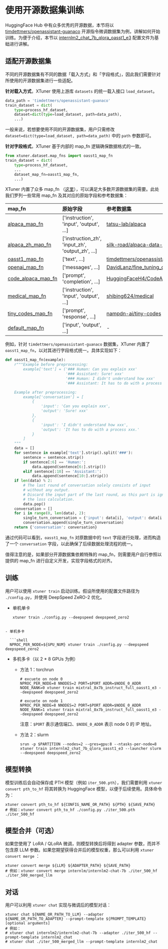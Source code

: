 # 使用开源数据集训练

HuggingFace Hub 中有众多优秀的开源数据，本节将以 [timdettmers/openassistant-guanaco](https://huggingface.co/datasets/timdettmers/openassistant-guanaco) 开源指令微调数据集为例，讲解如何开始训练。为便于介绍，本节以 [internlm2_chat_7b_qlora_oasst1_e3](https://github.com/InternLM/xtuner/blob/main/xtuner/configs/internlm/internlm2_chat_7b/internlm2_chat_7b_qlora_oasst1_e3.py) 配置文件为基础进行讲解。

## 适配开源数据集

不同的开源数据集有不同的数据「载入方式」和「字段格式」，因此我们需要针对所使用的开源数据集进行一些适配。

**针对载入方式**，XTuner 使用上游库 `datasets` 的统一载入接口 `load_dataset`。

```python
data_path = 'timdettmers/openassistant-guanaco'
train_dataset = dict(
    type=process_hf_dataset,
    dataset=dict(type=load_dataset, path=data_path),
    ...)
```

一般来说，若想要使用不同的开源数据集，用户只需修改 `dataset=dict(type=load_dataset, path=data_path)` 中的 `path` 参数即可。

**针对字段格式**，XTuner 基于内部的 map_fn 逻辑确保数据格式的一致。

```python
from xtuner.dataset.map_fns import oasst1_map_fn
train_dataset = dict(
    type=process_hf_dataset,
    ...
    dataset_map_fn=oasst1_map_fn,
    ...)
```

XTuner 内置了众多 map_fn （[这里](https://github.com/InternLM/xtuner/tree/main/xtuner/dataset/map_fns/dataset_map_fns)），可以满足大多数开源数据集的需要。此处我们罗列一些常用 map_fn 及其对应的原始字段和参考数据集：

| map_fn                                                                                                                          | 原始字段                                            | 参考数据集                                                                                                         |
| :------------------------------------------------------------------------------------------------------------------------------ | :-------------------------------------------------- | :----------------------------------------------------------------------------------------------------------------- |
| [alpaca_map_fn](https://github.com/InternLM/xtuner/blob/main/xtuner/dataset/map_fns/dataset_map_fns/alpaca_map_fn.py)           | \['instruction',  'input', 'output', ...\]          | [tatsu-lab/alpaca](https://huggingface.co/datasets/tatsu-lab/alpaca)                                               |
| [alpaca_zh_map_fn](https://github.com/InternLM/xtuner/blob/main/xtuner/dataset/map_fns/dataset_map_fns/alpaca_zh_map_fn.py)     | \['instruction_zh',  'input_zh', 'output_zh', ...\] | [silk-road/alpaca-data-gpt4-chinese](https://huggingface.co/datasets/silk-road/alpaca-data-gpt4-chinese)           |
| [oasst1_map_fn](https://github.com/InternLM/xtuner/blob/main/xtuner/dataset/map_fns/dataset_map_fns/oasst1_map_fn.py)           | \['text', ...\]                                     | [timdettmers/openassistant-guanaco](https://huggingface.co/datasets/timdettmers/openassistant-guanaco)             |
| [openai_map_fn](https://github.com/InternLM/xtuner/blob/main/xtuner/dataset/map_fns/dataset_map_fns/openai_map_fn.py)           | \['messages',  ...\]                                | [DavidLanz/fine_tuning_datraset_4_openai](https://huggingface.co/datasets/DavidLanz/fine_tuning_datraset_4_openai) |
| [code_alpaca_map_fn](https://github.com/InternLM/xtuner/blob/main/xtuner/dataset/map_fns/dataset_map_fns/code_alpaca_map_fn.py) | \['prompt',  'completion', ...\]                    | [HuggingFaceH4/CodeAlpaca_20K](https://huggingface.co/datasets/HuggingFaceH4/CodeAlpaca_20K)                       |
| [medical_map_fn](https://github.com/InternLM/xtuner/blob/main/xtuner/dataset/map_fns/dataset_map_fns/medical_map_fn.py)         | \['instruction',  'input', 'output', ...\]          | [shibing624/medical](https://huggingface.co/datasets/shibing624/medical)                                           |
| [tiny_codes_map_fn](https://github.com/InternLM/xtuner/blob/main/xtuner/dataset/map_fns/dataset_map_fns/tiny_codes_map_fn.py)   | \['prompt',  'response', ...\]                      | [nampdn-ai/tiny-codes](https://huggingface.co/datasets/nampdn-ai/tiny-codes)                                       |
| [default_map_fn](https://github.com/InternLM/xtuner/blob/main/xtuner/dataset/map_fns/dataset_map_fns/default_map_fn.py)         | \['input',  'output', ...\]                         | -                                                                                                                  |

例如，针对 `timdettmers/openassistant-guanaco` 数据集，XTuner 内置了 `oasst1_map_fn`，以对其进行字段格式统一。具体实现如下：

```python
def oasst1_map_fn(example):
    r"""Example before preprocessing:
        example['text'] = ('### Human: Can you explain xxx'
                           '### Assistant: Sure! xxx'
                           '### Human: I didn't understand how xxx'
                           '### Assistant: It has to do with a process xxx.')

    Example after preprocessing:
        example['conversation'] = [
            {
                'input': 'Can you explain xxx',
                'output': 'Sure! xxx'
            },
            {
                'input': 'I didn't understand how xxx',
                'output': 'It has to do with a process xxx.'
            }
        ]
    """
    data = []
    for sentence in example['text'].strip().split('###'):
        sentence = sentence.strip()
        if sentence[:6] == 'Human:':
            data.append(sentence[6:].strip())
        elif sentence[:10] == 'Assistant:':
            data.append(sentence[10:].strip())
    if len(data) % 2:
        # The last round of conversation solely consists of input
        # without any output.
        # Discard the input part of the last round, as this part is ignored in
        # the loss calculation.
        data.pop()
    conversation = []
    for i in range(0, len(data), 2):
        single_turn_conversation = {'input': data[i], 'output': data[i + 1]}
        conversation.append(single_turn_conversation)
    return {'conversation': conversation}
```

通过代码可以看到，`oasst1_map_fn` 对原数据中的 `text` 字段进行处理，进而构造了一个 `conversation` 字段，以此确保了后续数据处理流程的统一。

值得注意的是，如果部分开源数据集依赖特殊的 map_fn，则需要用户自行参照以提供的 map_fn 进行自定义开发，实现字段格式的对齐。

## 训练

用户可以使用 `xtuner train` 启动训练。假设所使用的配置文件路径为 `./config.py`，并使用 DeepSpeed ZeRO-2 优化。

- 单机单卡

  ```shell
  xtuner train ./config.py --deepspeed deepspeed_zero2
  ```

````

- 单机多卡

  ```shell
  NPROC_PER_NODE=${GPU_NUM} xtuner train ./config.py --deepspeed deepspeed_zero2
````

- 多机多卡（以 2 * 8 GPUs 为例）

  - 方法 1：torchrun

    ```
    # excuete on node 0
    NPROC_PER_NODE=8 NNODES=2 PORT=$PORT ADDR=$NODE_0_ADDR NODE_RANK=0 xtuner train mixtral_8x7b_instruct_full_oasst1_e3 --deepspeed deepspeed_zero2

    # excuete on node 1
    NPROC_PER_NODE=8 NNODES=2 PORT=$PORT ADDR=$NODE_0_ADDR NODE_RANK=1 xtuner train mixtral_8x7b_instruct_full_oasst1_e3 --deepspeed deepspeed_zero2
    ```

    注意：`$PORT` 表示通信端口、`$NODE_0_ADDR` 表示 node 0 的 IP 地址。

  - 方法 2：slurm

    ```
    srun -p $PARTITION --nodes=2 --gres=gpu:8 --ntasks-per-node=8 xtuner train internlm2_chat_7b_qlora_oasst1_e3 --launcher slurm --deepspeed deepspeed_zero2
    ```

## 模型转换

模型训练后会自动保存成 PTH 模型（例如 `iter_500.pth`），我们需要利用 `xtuner convert pth_to_hf` 将其转换为 HuggingFace 模型，以便于后续使用。具体命令为：

```shell
xtuner convert pth_to_hf ${CONFIG_NAME_OR_PATH} ${PTH} ${SAVE_PATH}
# 例如：xtuner convert pth_to_hf ./config.py ./iter_500.pth ./iter_500_hf
```

## 模型合并（可选）

如果您使用了 LoRA / QLoRA 微调，则模型转换后将得到 adapter 参数，而并不包含原 LLM 参数。如果您期望获得合并后的模型权重，那么可以利用 `xtuner convert merge` ：

```shell
xtuner convert merge ${LLM} ${ADAPTER_PATH} ${SAVE_PATH}
# 例如：xtuner convert merge internlm/internlm2-chat-7b ./iter_500_hf ./iter_500_merged_llm
```

## 对话

用户可以利用 `xtuner chat` 实现与微调后的模型对话：

```shell
xtuner chat ${NAME_OR_PATH_TO_LLM} --adapter ${NAME_OR_PATH_TO_ADAPTER} --prompt-template ${PROMPT_TEMPLATE} [optional arguments]
# 例如：
# xtuner chat internlm2/internlm2-chat-7b --adapter ./iter_500_hf --prompt-template internlm2_chat
# xtuner chat ./iter_500_merged_llm --prompt-template internlm2_chat
```
